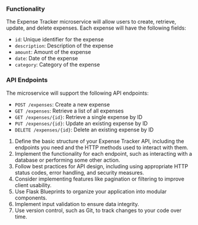 ### Functionality

The Expense Tracker microservice will allow users to create, retrieve, update, and delete expenses. Each expense will have the following fields:

- `id`: Unique identifier for the expense
- `description`: Description of the expense
- `amount`: Amount of the expense
- `date`: Date of the expense
- `category`: Category of the expense

### API Endpoints

The microservice will support the following API endpoints:

- `POST /expenses`: Create a new expense
- `GET /expenses`: Retrieve a list of all expenses
- `GET /expenses/{id}`: Retrieve a single expense by ID
- `PUT /expenses/{id}`: Update an existing expense by ID
- `DELETE /expenses/{id}`: Delete an existing expense by ID


1. Define the basic structure of your Expense Tracker API, including the endpoints you need and the HTTP methods used to interact with them.
2. Implement the functionality for each endpoint, such as interacting with a database or performing some other action.
3. Follow best practices for API design, including using appropriate HTTP status codes, error handling, and security measures.
4. Consider implementing features like pagination or filtering to improve client usability.
5. Use Flask Blueprints to organize your application into modular components.
6. Implement input validation to ensure data integrity.
7. Use version control, such as Git, to track changes to your code over time.
